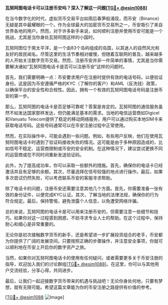 **瓦努阿图电话卡可以注册币安吗？深入了解这一问题[[TG💪+ @esim1088](https://t.me/s/esim1088)]**

在当今数字化的时代，虚拟货币交易平台如雨后春笋般涌现，而币安（Binance）无疑是其中最耀眼的一个。作为全球最大的加密货币交易所之一，币安吸引了来自世界各地的用户。然而，对于许多新手来说，如何顺利注册并使用币安可能是一个挑战，尤其是当你身处瓦努阿图这样的小国时。

瓦努阿图位于南太平洋，是一个由83个岛屿组成的岛国，以其迷人的自然风光和友好的居民闻名。尽管这里的生活节奏相对缓慢，但随着互联网的普及，越来越多的人开始关注数字货币交易。然而，注册币安并非一件简单的事情，尤其是当你需要解决诸如“瓦努阿图电话卡是否可以注册币安”这样的问题时。

首先，我们需要明确一点：币安要求用户在注册时提供有效的电话号码，以便验证身份。这是因为币安遵循严格的KYC（了解你的客户）和AML（反洗钱）政策，以确保平台的安全性和合规性。因此，拥有一个有效的瓦努阿图电话号码是注册币安的第一步。

那么，瓦努阿图的电话卡是否足够可靠呢？答案是肯定的。瓦努阿图的通信服务虽然不如发达国家那样发达，但仍能满足基本的需求。当地的电信运营商如Digicel和Vanuatu Telecom提供了稳定的移动网络服务，用户可以通过购买本地SIM卡来获取电话号码。这些号码通常可以在币安注册过程中正常使用。

然而，在实际操作中，可能会遇到一些问题。例如，有些用户反映，他们在使用瓦努阿图电话卡时遇到了验证码接收失败的情况。这可能是由于多种原因造成的，比如信号不稳定、运营商限制或币安的安全机制。在这种情况下，建议尝试更换不同的运营商或在不同时间重新发送验证码。

此外，为了提高成功率，你可以采取一些额外的措施。首先，确保你的电话卡已经激活并且有足够的余额。其次，尽量选择在信号较强的地点进行操作。最后，如果多次尝试仍然失败，可以考虑联系币安的客服寻求帮助。

除了电话卡的问题，注册币安还需要注意其他几个方面。首先，你需要准备一张有效的身份证件，以便完成KYC认证。其次，了解当地的法律法规，确保你的行为符合规定。最后，保持警惕，避免泄露个人信息，以免遭受网络诈骗。

总的来说，瓦努阿图的电话卡是可以用来注册币安的，但需要注意一些细节和技巧。如果你对这一过程感到困惑，不妨寻求专业人士的帮助。在这个过程中，保持耐心和细心是非常重要的。

无论你是初次接触数字货币的新手，还是希望进一步扩展投资组合的老手，币安都为你提供了广阔的发展空间。只要按照正确的步骤操作，并注意安全事项，你就可以顺利地在币安上开启你的数字资产之旅。

当然，如果你对瓦努阿图电话卡的使用有任何疑问，或者需要更多关于币安注册的指导，欢迎加入我们的讨论群组[[TG💪+ @esim1088](https://t.me/s/esim1088)]。在这里，你可以与其他用户交流经验，分享心得，共同进步。

最后，让我们一起迎接数字货币带来的机遇与挑战吧！无论你身处何地，只要有梦想，就有无限可能。希望这篇文章能为你的币安注册之路提供有价值的参考。

[[TG💪+ @esim1088](https://t.me/s/esim1088) ![Image](https://i.postimg.cc/4NQfJmqS/Snipaste-2025-05-13-00-14-12.png)]